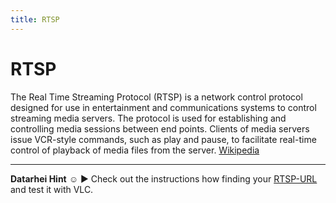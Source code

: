 ```yaml
---
title: RTSP
---
```

# RTSP

The Real Time Streaming Protocol (RTSP) is a network control protocol designed for use in entertainment and communications systems to control streaming media servers. The protocol is used for establishing and controlling media sessions between end points. Clients of media servers issue VCR-style commands, such as play and pause, to facilitate real-time control of playback of media files from the server. <a href="https://en.wikipedia.org/wiki/Real_Time_Streaming_Protocol" target="_blank">Wikipedia</a>  

---  
**Datarhei Hint** ☺ ► Check out the instructions how finding your [RTSP-URL](../wiki/find-rtsp-url.html) and test it with VLC.
